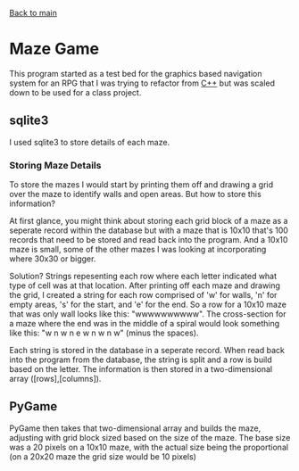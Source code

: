 [Back to main](../)

# Maze Game

This program started as a test bed for the graphics based navigation system for an RPG that I was trying to refactor from 
[C++](../../cplusplus/textGame) but was scaled down to be used for a class project.

## sqlite3

I used sqlite3 to store details of each maze.

### Storing Maze Details

To store the mazes I would start by printing them off and drawing a grid over the maze to identify walls and open areas. But how
to store this information?

At first glance, you might think about storing each grid block of a maze as a seperate record within the database but with a maze
that is 10x10 that's 100 records that need to be stored and read back into the program. And a 10x10 maze is small, some of the other
mazes I was looking at incorporating where 30x30 or bigger. 

Solution? Strings repesenting each row where each letter indicated what type of cell was at that location. After printing off 
each maze and drawing the grid, I created a string for each row comprised of 'w' for walls, 'n' for empty areas, 's' for the 
start, and 'e' for the end. So a row for a 10x10 maze that was only wall looks like this: "wwwwwwwwww". The cross-section for 
a maze where the end was in the middle of a spiral would look something like this: "w n w n e w n w n w" (minus the spaces). 

Each string is stored in the database in a seperate record. When read back into the program from the database, the string is 
split and a row is build based on the letter. The information is then stored in a two-dimensional array ([rows],[columns]).

## PyGame

PyGame then takes that two-dimensional array and builds the maze, adjusting with grid block sized based on the size of the maze.
The base size was a 20 pixels on a 10x10 maze, with the actual size being the proportional (on a 20x20 maze the grid size would be
10 pixels)

